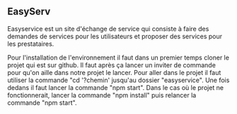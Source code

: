 ## EasyServ


Easyservice est un site d'échange de service qui consiste à faire des demandes de services pour les utilisateurs et proposer des services pour les prestataires.

Pour l'installation de l'environnement il faut dans un premier temps cloner le projet qui est sur github. Il faut après ça lancer un inviter de commande pour qu'on aille dans notre projet le lancer. Pour aller dans le projet  il faut utiliser la commande "cd '?chemin' jusqu'au dossier "easyservice". Une fois dedans il faut lancer la commande "npm start". Dans le cas où le projet ne fonctionnerait, lancer la commande "npm install" puis relancer la commande "npm start".

